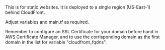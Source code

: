 This is for static websites. It is deployed to a single region (US-East-1) behind CloudFront.

Adjust variables and main.tf as required.

Remember to configure an SSL Certificate for your domain before hand in AWS Certificate Manager, and to use the corrisponding domain as the first domain in the list for variable "cloudfront_fqdns".